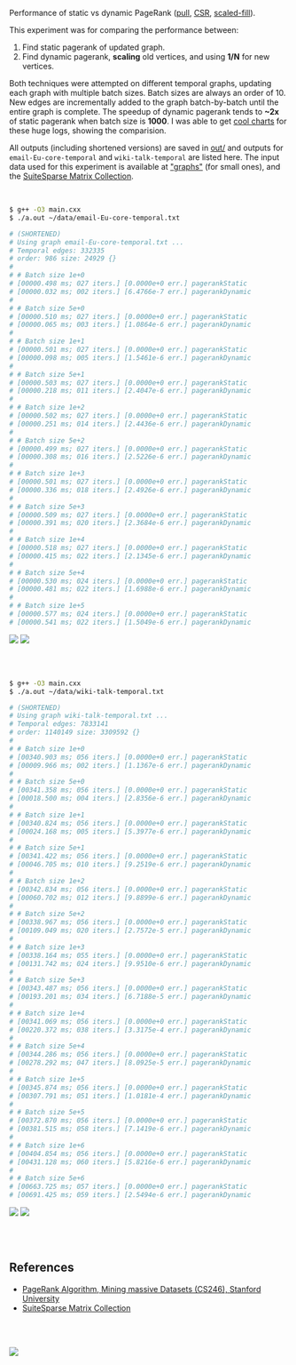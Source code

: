 Performance of static vs dynamic PageRank ([pull], [CSR], [scaled-fill]).

This experiment was for comparing the performance between:
1. Find static pagerank of updated graph.
2. Find dynamic pagerank, **scaling** old vertices, and using **1/N** for new vertices.

Both techniques were attempted on different temporal graphs, updating each
graph with multiple batch sizes. Batch sizes are always an order of 10. New
edges are incrementally added to the graph batch-by-batch until the entire
graph is complete. The speedup of dynamic pagerank tends to **~2x** of static
pagerank when batch size is **1000**. I was able to get [cool charts] for these
huge logs, showing the comparision.

All outputs (including shortened versions) are saved in [out/](out/) and
outputs for `email-Eu-core-temporal` and `wiki-talk-temporal` are listed here.
The input data used for this experiment is available at ["graphs"] (for small
ones), and the [SuiteSparse Matrix Collection].

<br>

```bash
$ g++ -O3 main.cxx
$ ./a.out ~/data/email-Eu-core-temporal.txt

# (SHORTENED)
# Using graph email-Eu-core-temporal.txt ...
# Temporal edges: 332335
# order: 986 size: 24929 {}
#
# # Batch size 1e+0
# [00000.498 ms; 027 iters.] [0.0000e+0 err.] pagerankStatic
# [00000.032 ms; 002 iters.] [6.4766e-7 err.] pagerankDynamic
#
# # Batch size 5e+0
# [00000.510 ms; 027 iters.] [0.0000e+0 err.] pagerankStatic
# [00000.065 ms; 003 iters.] [1.0864e-6 err.] pagerankDynamic
#
# # Batch size 1e+1
# [00000.501 ms; 027 iters.] [0.0000e+0 err.] pagerankStatic
# [00000.098 ms; 005 iters.] [1.5461e-6 err.] pagerankDynamic
#
# # Batch size 5e+1
# [00000.503 ms; 027 iters.] [0.0000e+0 err.] pagerankStatic
# [00000.218 ms; 011 iters.] [2.4047e-6 err.] pagerankDynamic
#
# # Batch size 1e+2
# [00000.502 ms; 027 iters.] [0.0000e+0 err.] pagerankStatic
# [00000.251 ms; 014 iters.] [2.4436e-6 err.] pagerankDynamic
#
# # Batch size 5e+2
# [00000.499 ms; 027 iters.] [0.0000e+0 err.] pagerankStatic
# [00000.308 ms; 016 iters.] [2.5226e-6 err.] pagerankDynamic
#
# # Batch size 1e+3
# [00000.501 ms; 027 iters.] [0.0000e+0 err.] pagerankStatic
# [00000.336 ms; 018 iters.] [2.4926e-6 err.] pagerankDynamic
#
# # Batch size 5e+3
# [00000.509 ms; 027 iters.] [0.0000e+0 err.] pagerankStatic
# [00000.391 ms; 020 iters.] [2.3684e-6 err.] pagerankDynamic
#
# # Batch size 1e+4
# [00000.518 ms; 027 iters.] [0.0000e+0 err.] pagerankStatic
# [00000.415 ms; 022 iters.] [2.1345e-6 err.] pagerankDynamic
#
# # Batch size 5e+4
# [00000.530 ms; 024 iters.] [0.0000e+0 err.] pagerankStatic
# [00000.481 ms; 022 iters.] [1.6988e-6 err.] pagerankDynamic
#
# # Batch size 1e+5
# [00000.577 ms; 024 iters.] [0.0000e+0 err.] pagerankStatic
# [00000.541 ms; 022 iters.] [1.5049e-6 err.] pagerankDynamic
```

[![](https://i.imgur.com/TmvAX7l.png)][cool charts]
[![](https://i.imgur.com/5vUMTH3.png)][cool charts]

<br>
<br>

```bash
$ g++ -O3 main.cxx
$ ./a.out ~/data/wiki-talk-temporal.txt

# (SHORTENED)
# Using graph wiki-talk-temporal.txt ...
# Temporal edges: 7833141
# order: 1140149 size: 3309592 {}
#
# # Batch size 1e+0
# [00340.903 ms; 056 iters.] [0.0000e+0 err.] pagerankStatic
# [00009.966 ms; 002 iters.] [1.1367e-6 err.] pagerankDynamic
#
# # Batch size 5e+0
# [00341.358 ms; 056 iters.] [0.0000e+0 err.] pagerankStatic
# [00018.500 ms; 004 iters.] [2.8356e-6 err.] pagerankDynamic
#
# # Batch size 1e+1
# [00340.824 ms; 056 iters.] [0.0000e+0 err.] pagerankStatic
# [00024.168 ms; 005 iters.] [5.3977e-6 err.] pagerankDynamic
#
# # Batch size 5e+1
# [00341.422 ms; 056 iters.] [0.0000e+0 err.] pagerankStatic
# [00046.705 ms; 010 iters.] [9.2519e-6 err.] pagerankDynamic
#
# # Batch size 1e+2
# [00342.834 ms; 056 iters.] [0.0000e+0 err.] pagerankStatic
# [00060.702 ms; 012 iters.] [9.8899e-6 err.] pagerankDynamic
#
# # Batch size 5e+2
# [00338.967 ms; 056 iters.] [0.0000e+0 err.] pagerankStatic
# [00109.049 ms; 020 iters.] [2.7572e-5 err.] pagerankDynamic
#
# # Batch size 1e+3
# [00338.164 ms; 055 iters.] [0.0000e+0 err.] pagerankStatic
# [00131.742 ms; 024 iters.] [9.9510e-6 err.] pagerankDynamic
#
# # Batch size 5e+3
# [00343.487 ms; 056 iters.] [0.0000e+0 err.] pagerankStatic
# [00193.201 ms; 034 iters.] [6.7188e-5 err.] pagerankDynamic
#
# # Batch size 1e+4
# [00341.069 ms; 056 iters.] [0.0000e+0 err.] pagerankStatic
# [00220.372 ms; 038 iters.] [3.3175e-4 err.] pagerankDynamic
#
# # Batch size 5e+4
# [00344.286 ms; 056 iters.] [0.0000e+0 err.] pagerankStatic
# [00278.292 ms; 047 iters.] [8.0925e-5 err.] pagerankDynamic
#
# # Batch size 1e+5
# [00345.874 ms; 056 iters.] [0.0000e+0 err.] pagerankStatic
# [00307.791 ms; 051 iters.] [1.0181e-4 err.] pagerankDynamic
#
# # Batch size 5e+5
# [00372.870 ms; 056 iters.] [0.0000e+0 err.] pagerankStatic
# [00381.515 ms; 058 iters.] [7.1419e-6 err.] pagerankDynamic
#
# # Batch size 1e+6
# [00404.854 ms; 056 iters.] [0.0000e+0 err.] pagerankStatic
# [00431.128 ms; 060 iters.] [5.8216e-6 err.] pagerankDynamic
#
# # Batch size 5e+6
# [00663.725 ms; 057 iters.] [0.0000e+0 err.] pagerankStatic
# [00691.425 ms; 059 iters.] [2.5494e-6 err.] pagerankDynamic
```

[![](https://i.imgur.com/D49BRLA.png)][cool charts]
[![](https://i.imgur.com/IESSIQ9.png)][cool charts]

<br>
<br>


## References

- [PageRank Algorithm, Mining massive Datasets (CS246), Stanford University](http://snap.stanford.edu/class/cs246-videos-2019/lec9_190205-cs246-720.mp4)
- [SuiteSparse Matrix Collection]

<br>
<br>

[![](https://i.imgur.com/0TfMELc.jpg)](https://www.youtube.com/watch?v=npl0o3X7NTA)

[pull]: https://github.com/puzzlef/pagerank-push-vs-pull
[CSR]: https://github.com/puzzlef/pagerank-class-vs-csr
[scaled-fill]: https://github.com/puzzlef/pagerank-dynamic-adjust-ranks
[cool charts]: https://docs.google.com/spreadsheets/d/1b6fuE9dRbAbQanCl2rDXc-K2xpIUSg7Mw_dzVnFbkD8/edit?usp=sharing
["graphs"]: https://github.com/puzzlef/graphs
[SuiteSparse Matrix Collection]: https://suitesparse-collection-website.herokuapp.com
